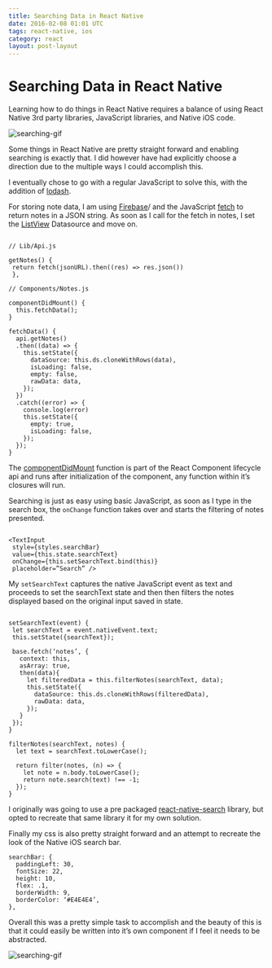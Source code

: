 ```yaml
---
title: Searching Data in React Native
date: 2016-02-08 01:01 UTC
tags: react-native, ios
category: react
layout: post-layout
---
```

# Searching Data in React Native

Learning how to do things in React Native requires a balance of using React Native 3rd party libraries, JavaScript libraries, and Native iOS code. 

![searching-gif](http://i.imgur.com/Bz5i5Mnm.gif)

Some things in React Native are pretty straight forward and enabling searching is exactly that. I did however have had explicitly choose a direction due to the multiple ways I could accomplish this.


I eventually chose to go with a regular JavaScript to solve this, with the addition of [lodash](https://lodash.com/).

For storing note data, I am using [Firebase](https://www.firebase.com)/ and the JavaScript [fetch](https://developer.mozilla.org/en-US/docs/Web/API/Fetch_API) to return notes in a JSON string. As soon as I call for the fetch in notes, I set the [ListView](https://facebook.github.io/react-native/docs/listview.html) Datasource and move on.

```

// Lib/Api.js

getNotes() {
 return fetch(jsonURL).then((res) => res.json())
 },

// Components/Notes.js

componentDidMount() {
  this.fetchData();
}

fetchData() {
  api.getNotes()
  .then((data) => {
    this.setState({
      dataSource: this.ds.cloneWithRows(data),
      isLoading: false,
      empty: false,
      rawData: data,
    });
  })
  .catch((error) => {
    console.log(error)
    this.setState({
      empty: true,
      isLoading: false,
    });
  });
}

```

The [componentDidMount](https://facebook.github.io/react/docs/component-specs.html) function is part of the React Component lifecycle api and runs after initialization of the component, any function within it’s closures will run.

Searching is just as easy using basic JavaScript, as soon as I type in the search box, the `onChange` function takes over and starts the filtering of notes presented.

```

<TextInput
 style={styles.searchBar}
 value={this.state.searchText}
 onChange={this.setSearchText.bind(this)}
 placeholder=”Search” />

```

My `setSearchText` captures the native JavaScript event as text and proceeds to set the searchText state and then then filters the notes displayed based on the original input saved in state. 

```

setSearchText(event) {
 let searchText = event.nativeEvent.text;
 this.setState({searchText});

 base.fetch(‘notes’, {
   context: this,
   asArray: true,
   then(data){
     let filteredData = this.filterNotes(searchText, data);
     this.setState({
       dataSource: this.ds.cloneWithRows(filteredData),
       rawData: data,
     });
   }
 });
}

filterNotes(searchText, notes) {
  let text = searchText.toLowerCase();

  return filter(notes, (n) => {
    let note = n.body.toLowerCase();
    return note.search(text) !== -1;
  });
}

```

I originally was going to use a pre packaged [react-native-search](https://www.npmjs.com/package/react-native-search) library, but opted to recreate that same library it for my own solution.

Finally my css is also pretty straight forward and an attempt to recreate the look of the Native iOS search bar. 

```
searchBar: {
  paddingLeft: 30,
  fontSize: 22,
  height: 10,
  flex: .1,
  borderWidth: 9,
  borderColor: ‘#E4E4E4’,
},

```

Overall this was a pretty simple task to accomplish and the beauty of this is that it could easily be written into it’s own component if I feel it needs to be abstracted.

![searching-gif](http://i.imgur.com/Bz5i5Mn.gif)
